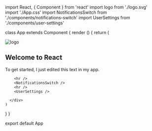 import React, { Component } from 'react'
import logo from './logo.svg'
import './App.css'
import NotificationsSwitch from './components/notifications-switch'
import UserSettings from './components/user-settings'

class App extends Component {
  render () {
    return (
      <div className='App'>
        <div className='App-header'>
          <img src={logo} className='App-logo' alt='logo' />
          <h2>Welcome to React</h2>
        </div>
        <p className='App-intro'>
          To get started, I just edited this text in my app.
        </p>

        <hr />
        <NotificationsSwitch />
        <hr />
        <UserSettings />

      </div>
    )
  }
}

export default App

